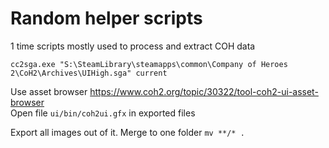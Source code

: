 # Random helper scripts
1 time scripts mostly used to process and extract COH data

```
cc2sga.exe "S:\SteamLibrary\steamapps\common\Company of Heroes 2\CoH2\Archives\UIHigh.sga" current
```

Use asset browser https://www.coh2.org/topic/30322/tool-coh2-ui-asset-browser  
Open file `ui/bin/coh2ui.gfx` in exported files

Export all images out of it. Merge to one folder  `mv **/* .` 


